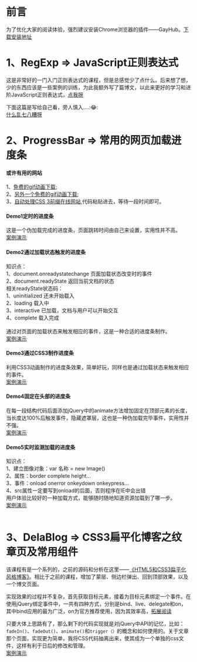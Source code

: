 # 前言

为了优化大家的阅读体验，强烈建议安装Chrome浏览器的插件——GayHub。[下载安装地址](https://github.com/jawil/GayHub)<br>


# 1、RegExp => JavaScript正则表达式

这是非常好的一门入门正则表达式的课程，但是总感觉少了点什么。后来想了想，少的东西应该是一些案例的训练，为此我额外写了篇博文，以此来更好的学习和进阶JavaScript正则表达式，[点我呀](https://github.com/CruxF/Blog/issues/3)<br>

下面这篇是写给自己看，旁人慎入....::joy::<br>
[什么乱七八糟呀](https://github.com/CruxF/IMOOC/blob/master/JavaScript/RegExp/%E8%AF%B4%E6%98%8E.txt)<br>


# 2、ProgressBar => 常用的网页加载进度条

#### 或许有用的网站
1、[免费的gif动画下载](https://icons8.com/preloaders);<br>
2、[另外一个免费的gif动画下载](https://loading.io/);<br>
3、[自动处理CSS 3前缀在线网站](http://autoprefixer.github.io),代码粘贴进去，等待一段时间即可。<br>

#### Demo1定时的进度条
这是一个伪加载完成的进度条，页面跳转时间由自己来设置，实用性并不高。<br>
[案例演示](https://cruxf.github.io/IMOOC/JavaScript/ProgressBar/Demo1.html)

#### Demo2通过加载状态触发的进度条
知识点：<br>
1、document.onreadystatechange  页面加载状态改变时的事件<br>
2、document.readyState  返回当前文档的状态<br>
相关readyState状态码：<br>
1、uninitialized  还未开始载入<br>
2、loading  载入中<br>
3、interactive  已加载，文档与用户可以开始交互<br>
4、complete  载入完成<br><br>
通过对页面的加载状态来触发相应的事件，这是一种合适的进度条制作。<br>
[案例演示](https://cruxf.github.io/IMOOC/JavaScript/ProgressBar/Demo2.html)

#### Demo3通过CSS3制作进度条
利用CSS3动画制作的进度条效果，简单好玩，同样也是通过加载状态来触发相应的事件。<br>
[案例演示](https://cruxf.github.io/IMOOC/JavaScript/ProgressBar/Demo3.html)

#### Demo4固定在头部的进度条
在每一段结构代码后面添加jQuery中的animate方法增加固定在顶部元素的长度，当长度达100%后触发事件，隐藏遮罩层，这也是一种伪加载完毕事件，实用性并不强。<br>
[案例演示](https://cruxf.github.io/IMOOC/JavaScript/ProgressBar/Demo4.html)

#### Demo5实时监测加载的进度条
知识点：<br>
1、建立图像对象：var 名称 = new Image()<br>
2、属性：border complete height...<br>
3、事件：onload onerror onkeydown onkeypress...<br>
4、src属性一定要写到onload的后面，否则程序在IE中会出错<br>
用户体验比较好的一种加载方式，能够随时随地知道资源加载到了哪一步。<br>
[案例演示](https://cruxf.github.io/IMOOC/JavaScript/ProgressBar/Demo5.html)<br><br>


# 3、DelaBlog => CSS3扁平化博客之纹章页及常用组件

该课程有是一个系列的，之前的源码和分析在这里——[《HTML5和CSS3扁平化风格博客》](https://github.com/CruxF/IMOOC/tree/master/HTML_CSS)。相比于之前的课程，增加了蒙层、侧边栏弹出、回到顶部效果，以及一个博文页面。<br>

实现效果的过程并不复杂，首先获取目标元素，接着为目标元素绑定一个事件。在使用jQuery绑定事件中，一共有四种方式，分别是bind、live、delegate和on，其中bind应用的最为广泛，on为官方推荐使用，因为其效率高，[拓展阅读](https://www.cnblogs.com/sunliyuan/p/5804803.html)<br>

只要大体上思路有了，那么剩下的代码实现就是对jQuery中API的记忆，比如：`fadeIn()`、`fadeOut()`、`animate()`和`trigger（）`的概念和如何使用的。关于文章那个页面，实现更为简单，我将CSS代码抽离出来，使其成为一个单独的css文件，这样有利于日后的修改和管理。<br>
[案例演示](https://cruxf.github.io/IMOOC/JavaScript/DelaBlog/index.html)<br><br>

